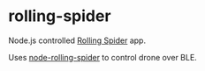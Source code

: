 # rolling-spider
Node.js controlled [Rolling Spider](http://www.parrot.com/ca/products/rolling-spider/) app.

Uses [node-rolling-spider](https://github.com/FluffyJack/node-rolling-spider) to control drone over BLE.
